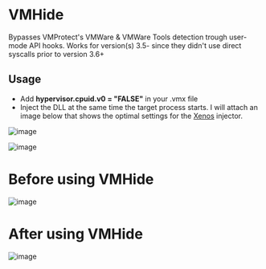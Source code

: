 # VMHide
Bypasses VMProtect's VMWare &amp; VMWare Tools detection trough user-mode API hooks. Works for version(s) 3.5- since they didn't use direct syscalls prior to version 3.6+

## Usage
- Add **hypervisor.cpuid.v0 = "FALSE"** in your .vmx file
- Inject the DLL at the same time the target process starts. I will attach an image below that shows the optimal settings for the [Xenos](https://github.com/DarthTon/Xenos) injector.

![image](https://github.com/user-attachments/assets/c2e29c2e-02e2-4ccf-8e5c-659920f9d967)

![image](https://github.com/user-attachments/assets/41477f0b-abce-4b02-ba35-1a230d243555)

# Before using VMHide
![image](https://github.com/user-attachments/assets/5ac70ef0-b0d2-4204-8699-802f49235954)

# After using VMHide
![image](https://github.com/user-attachments/assets/1e525ae3-fca2-43e4-970c-c656077ea32b)
